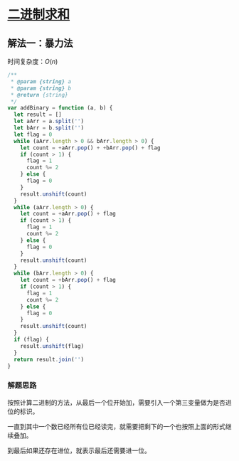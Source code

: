 # [二进制求和](https://leetcode-cn.com/problems/add-binary/description/)



## 解法一：暴力法

时间复杂度：$O(n)$

```javascript
/**
 * @param {string} a
 * @param {string} b
 * @return {string}
 */
var addBinary = function (a, b) {
  let result = []
  let aArr = a.split('')
  let bArr = b.split('')
  let flag = 0
  while (aArr.length > 0 && bArr.length > 0) {
    let count = +aArr.pop() + +bArr.pop() + flag
    if (count > 1) {
      flag = 1
      count %= 2
    } else {
      flag = 0
    }
    result.unshift(count)
  }
  while (aArr.length > 0) {
    let count = +aArr.pop() + flag
    if (count > 1) {
      flag = 1
      count %= 2
    } else {
      flag = 0
    }
    result.unshift(count)
  }
  while (bArr.length > 0) {
    let count = +bArr.pop() + flag
    if (count > 1) {
      flag = 1
      count %= 2
    } else {
      flag = 0
    }
    result.unshift(count)
  }
  if (flag) {
    result.unshift(flag)
  }
  return result.join('')
}
```



### 解题思路

按照计算二进制的方法，从最后一个位开始加，需要引入一个第三变量做为是否进位的标识。

一直到其中一个数已经所有位已经读完，就需要把剩下的一个也按照上面的形式继续叠加。

到最后如果还存在进位，就表示最后还需要进一位。